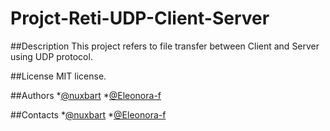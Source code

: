 # Projct-Reti-UDP-Client-Server

##Description
This project refers to file transfer between Client and Server using UDP protocol. 

##License
MIT license.

##Authors
*[@nuxbart](https://github.com/nuxbart)
*[@Eleonora-f](https://github.com/Eleonora-f)

##Contacts
*[@nuxbart](anna.bartolucci@studio.unibo.it)
*[@Eleonora-f](eleonora.falconi@studio.unibo.it)
